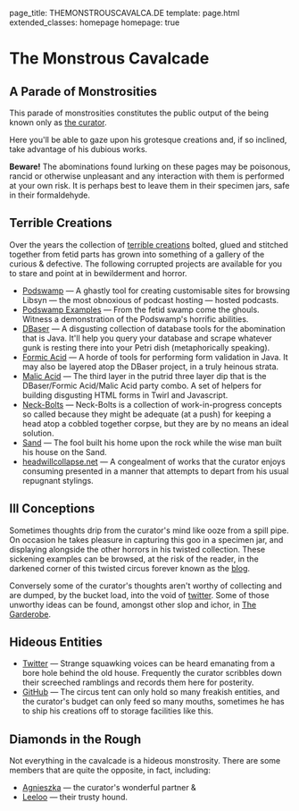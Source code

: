 page_title: THEMONSTROUSCAVALCA.DE
template: page.html
extended_classes: homepage
homepage: true

# The Monstrous Cavalcade
## A Parade of Monstrosities
This parade of monstrosities constitutes the public output of the being known only as [the curator](/the-curator#top). 

Here you'll be able to gaze upon his grotesque creations and, if so inclined, take advantage of his dubious works.

**Beware!** The abominations found lurking on these pages may be poisonous, rancid or otherwise unpleasant and any interaction with them is performed at your own risk. It is perhaps best to leave them in their specimen jars, safe in their formaldehyde.

## Terrible Creations
Over the years the collection of [terrible creations](/terrible-creations#top) bolted, glued and stitched together from fetid parts has grown into something of a gallery of the curious & defective.  The following corrupted projects are available for you to stare and point at in bewilderment and horror.

* [Podswamp](/terrible-creations/podswamp.html) _&mdash;_ A ghastly tool for creating customisable sites for browsing Libsyn &mdash; the most obnoxious of podcast hosting &mdash; hosted podcasts.
* [Podswamp Examples](/terrible-creations/podswamp.html#todays-putrid-catch) _&mdash;_ From the fetid swamp come the ghouls. Witness a demonstration of the Podswamp's horrific abilities.
* [DBaser](/terrible-creations/dbaser.html) _&mdash;_ A disgusting collection of database tools for the abomination that is Java. It'll help you query your database and scrape whatever gunk is resting there into your Petri dish (metaphorically speaking).
* [Formic Acid](/terrible-creations/formic-acid.html) _&mdash;_ A horde of tools for performing form validation in Java. It may also be layered atop the DBaser project, in a truly heinous strata.
* [Malic Acid](/terrible-creations/malic-acid.html) _&mdash;_ The third layer in the putrid three layer dip that is the DBaser/Formic Acid/Malic Acid party combo. A set of helpers for building disgusting HTML forms in Twirl and Javascript. 
* [Neck-Bolts](/terrible-creations/neck-bolts.html) _&mdash;_ Neck-Bolts is a collection of work-in-progress concepts so called because they might be adequate (at a push) for keeping a head atop a cobbled together corpse, but they are by no means an ideal solution.
* [Sand](/terrible-creations/sand.html) _&mdash;_ The fool built his home upon the rock while the wise man built his house on the Sand.
* [headwillcollapse.net](//headwillcollapse.net) _&mdash;_ A congealment of works that the curator enjoys consuming presented in a manner that attempts to depart from his usual repugnant stylings.

## Ill Conceptions

Sometimes thoughts drip from the curator's mind like ooze from a spill pipe. On occasion he takes pleasure in capturing this goo in a specimen jar, and displaying alongside the other horrors in his twisted collection. These sickening examples can be browsed, at the risk of the reader, in the darkened corner of this twisted circus forever known as the [blog](/ill-conceptions). 

Conversely some of the curator's thoughts aren't worthy of collecting and are dumped, by the bucket load, into the void of [twitter](https://twitter.com/fatconan). Some of
those unworthy ideas can be found, amongst other slop and ichor, in [The Garderobe](/ill-conceptions/the-garderobe). 

## Hideous Entities
* [Twitter](/ill-conceptions/the-garderobe) _&mdash;_ Strange squawking voices can be heard emanating from a bore hole behind the old house. Frequently the curator scribbles down their screeched ramblings and records them here for posterity.
* [GitHub](https://github.com/FatConan) _&mdash;_ The circus tent can only hold so many freakish entities, and the curator's budget can only feed so many mouths, sometimes he has to ship his creations off to storage facilities like this. 

## Diamonds in the Rough
Not everything in the cavalcade is a hideous monstrosity. There are some members that are quite the opposite, in fact, including:

* [Agnieszka](http://jerzewska.pl) _&mdash;_ the curator's wonderful partner &amp;
* [Leeloo](https://www.instagram.com/leeloo.the.foxdog/) _&mdash;_ their trusty hound.